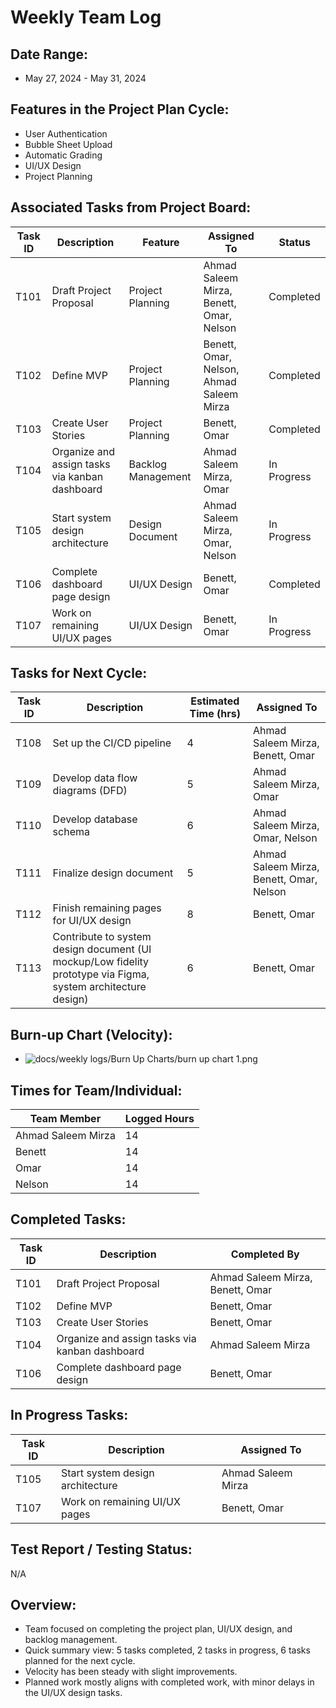 # Weekly Team Log

## Date Range:
- May 27, 2024 - May 31, 2024

## Features in the Project Plan Cycle:
- User Authentication
- Bubble Sheet Upload
- Automatic Grading
- UI/UX Design
- Project Planning

## Associated Tasks from Project Board:
| Task ID | Description | Feature | Assigned To | Status |
|---------|-------------|---------|-------------|--------|
| T101    | Draft Project Proposal | Project Planning | Ahmad Saleem Mirza, Benett, Omar, Nelson | Completed |
| T102    | Define MVP | Project Planning | Benett, Omar, Nelson, Ahmad Saleem Mirza| Completed |
| T103    | Create User Stories | Project Planning | Benett, Omar | Completed |
| T104    | Organize and assign tasks via kanban dashboard | Backlog Management | Ahmad Saleem Mirza, Omar | In Progress |
| T105    | Start system design architecture | Design Document | Ahmad Saleem Mirza, Omar, Nelson | In Progress |
| T106    | Complete dashboard page design | UI/UX Design | Benett, Omar | Completed |
| T107    | Work on remaining UI/UX pages | UI/UX Design | Benett, Omar | In Progress |

## Tasks for Next Cycle:
| Task ID | Description | Estimated Time (hrs) | Assigned To |
|---------|-------------|----------------------|-------------|
| T108    | Set up the CI/CD pipeline | 4 | Ahmad Saleem Mirza, Benett, Omar |
| T109    | Develop data flow diagrams (DFD) | 5 | Ahmad Saleem Mirza, Omar |
| T110    | Develop database schema | 6 | Ahmad Saleem Mirza, Omar, Nelson |
| T111    | Finalize design document | 5 | Ahmad Saleem Mirza, Benett, Omar, Nelson |
| T112    | Finish remaining pages for UI/UX design | 8 | Benett, Omar |
| T113    | Contribute to system design document (UI mockup/Low fidelity prototype via Figma, system architecture design) | 6 | Benett, Omar |

## Burn-up Chart (Velocity):
- ![docs/weekly logs/Burn Up Charts/burn up chart 1.png](https://github.com/UBCO-COSC499-Summer-2024/team-1-capstone-gradefalcon/blob/master/docs/weekly%20logs/Burn%20Up%20Charts/burn%20up%20chart%201.png)

## Times for Team/Individual:
| Team Member       | Logged Hours |
|-------------------|--------------|
| Ahmad Saleem Mirza | 14           |
| Benett             | 14           |
| Omar               | 14           |
| Nelson             | 14           |

## Completed Tasks:
| Task ID | Description | Completed By |
|---------|-------------|--------------|
| T101    | Draft Project Proposal | Ahmad Saleem Mirza, Benett, Omar |
| T102    | Define MVP | Benett, Omar |
| T103    | Create User Stories | Benett, Omar |
| T104    | Organize and assign tasks via kanban dashboard | Ahmad Saleem Mirza |
| T106    | Complete dashboard page design | Benett, Omar |

## In Progress Tasks:
| Task ID | Description | Assigned To |
|---------|-------------|-------------|
| T105    | Start system design architecture | Ahmad Saleem Mirza |
| T107    | Work on remaining UI/UX pages | Benett, Omar |

## Test Report / Testing Status:
N/A

## Overview:
- Team focused on completing the project plan, UI/UX design, and backlog management.
- Quick summary view: 5 tasks completed, 2 tasks in progress, 6 tasks planned for the next cycle.
- Velocity has been steady with slight improvements.
- Planned work mostly aligns with completed work, with minor delays in the UI/UX design tasks.
